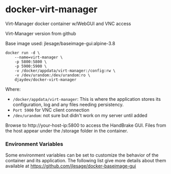 # docker-virt-manager
Virt-Manager docker container w/WebGUI and VNC access

Virt-Manager version from github

Base image used: jlesage/baseimage-gui:alpine-3.8

```
docker run -d \
    --name=virt-manager \
    -p 5800:5800 \
    -p 5900:5900 \
    -v /docker/appdata/virt-manager:/config:rw \
    -v /dev/urandom:/dev/urandom:ro \
    djaydev/docker-virt-manager
```

Where:
- `/docker/appdata/virt-manager`: This is where the application stores its configuration, log and any files needing persistency.
- `Port 5900` for VNC client connection
- `/dev/urandom`: not sure but didn't work on my server until added

Browse to http://your-host-ip:5800 to access the HandBrake GUI. Files from the host appear under the /storage folder in the container.

### Environment Variables
Some environment variables can be set to customize the behavior of the container and its application. The following list give more details about them available at https://github.com/jlesage/docker-baseimage-gui

